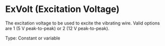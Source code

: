 # ExVolt (Excitation Voltage)

The excitation voltage to be used to excite the vibrating wire. Valid options are 1 (5 V peak-to-peak) or 2 (12 V peak-to-peak).

Type: Constant or variable
